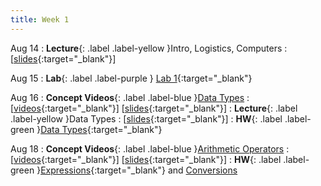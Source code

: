 ```yaml
---
title: Week 1
---
```


Aug 14
: **Lecture**{: .label .label-yellow }Intro, Logistics, Computers
  : [[slides](https://docs.google.com/presentation/d/1B92S4eL-lRrdG6HRFncXXyoyu2ikelQtBmGx9FQeTC4){:target="_blank"}\]

Aug 15
: **Lab**{: .label .label-purple } [Lab 1](https://edstem.org/us/courses/41289/lessons/72790){:target="_blank"}

Aug 16
: **Concept Videos**{: .label .label-blue }[Data Types](https://edstem.org/us/courses/41289/lessons/69044/)
  : \[[videos](https://www.youtube.com/playlist?list=PLWGqLlpet_GTEbKv3AdvZa4nnye1AhyP8){:target="_blank"}\] \[[slides](https://docs.google.com/presentation/d/1Bde29w9qqigwKFkZx1uu82D2Ur9ash8QWgjg30W5bwg){:target="_blank"}\]
: **Lecture**{: .label .label-yellow }Data Types
  : \[[slides](https://docs.google.com/presentation/d/14bjI9Q6iCZLvpsW73vuUWt4h_9bccibkEa2Dt9cDjFQ){:target="_blank"}\]
: **HW**{: .label .label-green }[Data Types](https://edstem.org/us/courses/41289/lessons/69257/slides/370641){:target="_blank"}

Aug 18
: **Concept Videos**{: .label .label-blue }[Arithmetic Operators](https://edstem.org/us/courses/41289/lessons/72764/slides/389375)
  : \[[videos](https://www.youtube.com/playlist?list=PLWGqLlpet_GRTGMSjzFLnVYmmHNY-Xa45){:target="_blank"}\] \[[slides](https://docs.google.com/presentation/d/1UG3Q6XLwuHX8Ug9lmKPEkkDSvtCGPduJDXoiD3mkbqs){:target="_blank"}\]
: **HW**{: .label .label-green }[Expressions](https://edstem.org/us/courses/41289/lessons/69257/slides/370642){:target="_blank"} 
and [Conversions](https://edstem.org/us/courses/41289/lessons/72914/slides/390702)
